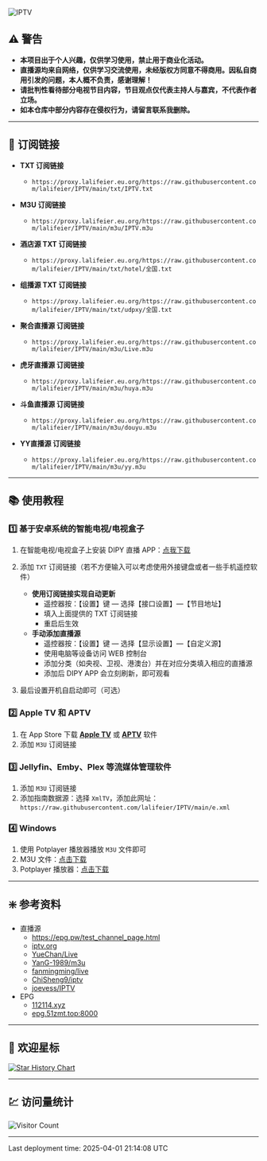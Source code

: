 ![IPTV](https://socialify.git.ci/lalifeier/IPTV/image?description=1&descriptionEditable=IPTV%20%E7%9B%B4%E6%92%AD%E6%BA%90&forks=1&language=1&name=1&owner=1&pattern=Circuit%20Board&stargazers=1&theme=Auto)

## ⚠️ 警告

- **本项目出于个人兴趣，仅供学习使用，禁止用于商业化活动。**
- **直播源均来自网络，仅供学习交流使用，未经版权方同意不得商用。因私自商用引发的问题，本人概不负责，感谢理解！**
- **请批判性看待部分电视节目内容，节目观点仅代表主持人与嘉宾，不代表作者立场。**
- **如本仓库中部分内容存在侵权行为，请留言联系我删除。**

---

## 🔗 订阅链接

- **TXT 订阅链接**
  - `https://proxy.lalifeier.eu.org/https://raw.githubusercontent.com/lalifeier/IPTV/main/txt/IPTV.txt`

- **M3U 订阅链接**
  - `https://proxy.lalifeier.eu.org/https://raw.githubusercontent.com/lalifeier/IPTV/main/m3u/IPTV.m3u`

- **酒店源 TXT 订阅链接**
  - `https://proxy.lalifeier.eu.org/https://raw.githubusercontent.com/lalifeier/IPTV/main/txt/hotel/全国.txt`

- **组播源 TXT 订阅链接**
  - `https://proxy.lalifeier.eu.org/https://raw.githubusercontent.com/lalifeier/IPTV/main/txt/udpxy/全国.txt`

- **聚合直播源 订阅链接**
  - `https://proxy.lalifeier.eu.org/https://raw.githubusercontent.com/lalifeier/IPTV/main/m3u/Live.m3u`

- **虎牙直播源 订阅链接**
  - `https://proxy.lalifeier.eu.org/https://raw.githubusercontent.com/lalifeier/IPTV/main/m3u/huya.m3u`

- **斗鱼直播源 订阅链接**
  - `https://proxy.lalifeier.eu.org/https://raw.githubusercontent.com/lalifeier/IPTV/main/m3u/douyu.m3u`

- **YY直播源 订阅链接**
  - `https://proxy.lalifeier.eu.org/https://raw.githubusercontent.com/lalifeier/IPTV/main/m3u/yy.m3u`
---

## 📚 使用教程

### 1️⃣ 基于安卓系统的智能电视/电视盒子

1. 在智能电视/电视盒子上安装 DIPY 直播 APP：[点我下载](http://x-x-xxx.github.io/diyp/DIYP%E5%BD%B1%E9%9F%B3%E7%BB%8F%E5%85%B8%E7%89%88.apk)
2. 添加 `TXT` 订阅链接（若不方便输入可以考虑使用外接键盘或者一些手机遥控软件）
   - **使用订阅链接实现自动更新**
     - 遥控器按：【设置】键 — 选择【接口设置】—【节目地址】
     - 填入上面提供的 TXT 订阅链接
     - 重启后生效
   - **手动添加直播源**
     - 遥控器按：【设置】键 — 选择【显示设置】—【自定义源】
     - 使用电脑等设备访问 WEB 控制台
     - 添加分类（如央视、卫视、港澳台）并在对应分类填入相应的直播源
     - 添加后 DIPY APP 会立刻刷新，即可观看

3. 最后设置开机自启动即可（可选）

### 2️⃣ Apple TV 和 APTV

1. 在 App Store 下载 [**Apple TV**](https://apps.apple.com/us/app/apple-tv/id1174078549) 或 [**APTV**](https://apps.apple.com/us/app/aptv/id1630403500) 软件
2. 添加 `M3U` 订阅链接


### 3️⃣ Jellyfin、Emby、Plex 等流媒体管理软件

1. 添加 `M3U` 订阅链接
2. 添加指南数据源：选择 `XmlTV`，添加此网址：`https://raw.githubusercontent.com/lalifeier/IPTV/main/e.xml`

### 4️⃣ Windows

1. 使用 Potplayer 播放器播放 `M3U` 文件即可
2. M3U 文件：[点击下载](https://proxy.lalifeier.eu.org/https://raw.githubusercontent.com/lalifeier/IPTV/main/m3u/IPTV.m3u)
3. Potplayer 播放器：[点击下载](http://potplayer.tv/)

---

## ❇️ 参考资料

- 直播源
  - <https://epg.pw/test_channel_page.html>
  - [iptv.org](https://github.com/iptv-org/iptv)
  - [YueChan/Live](https://github.com/YueChan/Live)
  - [YanG-1989/m3u](https://github.com/YanG-1989/m3u)
  - [fanmingming/live](https://github.com/fanmingming/live)
  - [ChiSheng9/iptv](https://github.com/ChiSheng9/iptv)
  - [joevess/IPTV](https://github.com/joevess/IPTV)
- EPG
  - [112114.xyz](https://diyp1.112114.xyz)
  - [epg.51zmt.top:8000](http://epg.51zmt.top:8000/)

---

## 🌟 欢迎星标

[![Star History Chart](https://api.star-history.com/svg?repos=lalifeier/IPTV&type=Date)](https://star-history.com/#lalifeier/IPTV)

---

## 💹 访问量统计

![Visitor Count](https://profile-counter.glitch.me/lalifeier_IPTV/count.svg)

---

Last deployment time: 2025-04-01 21:14:08 UTC
